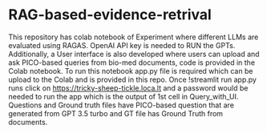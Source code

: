 # RAG-based-evidence-retrival
This repository has colab notebook of Experiment where different LLMs are evaluated using RAGAS. OpenAI API key is needed to RUN the GPTs.
Additionally, a User interface is also developed where users can upload and ask PICO-based queries from bio-med documents, code is provided in the Colab notebook. To run this notebook app.py file is required which can be upload to the Colab and is provided in this repo. Once !streamlit run app.py runs click on https://tricky-sheep-tickle.loca.lt and a password would be needed to run the app which is the output of 1st cell in Query_with_UI. 
Questions and Ground truth files have PICO-based question that are generated from GPT 3.5 turbo and GT file has Ground Truth from documents.
